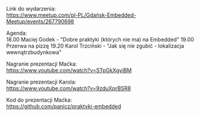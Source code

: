 Link do wydarzenia:  
https://www.meetup.com/pl-PL/Gdańsk-Embedded-Meetup/events/267790698

Agenda:  
18.00 Maciej Godek - "Dobre praktyki (których nie ma) na Embedded"
19.00 Przerwa na pizzę
19.20 Karol Trzciński - "Jak się nie zgubić - lokalizacja wewnątrzbudynkowa" 

Nagranie prezentacji Maćka:  
https://www.youtube.com/watch?v=STpGkXgyiBM

Nagranie prezentacji Karola:  
https://www.youtube.com/watch?v=9zduXprBSR8

Kod do prezentacji Maćka:  
https://github.com/panicz/praktyki-embedded
